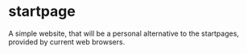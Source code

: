# startpage
A simple website, that will be a personal alternative to the startpages, provided by current web browsers.
